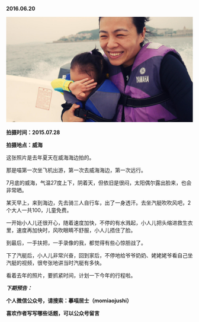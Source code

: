 
          
            
**2016.06.20**



![](img/51001-e2a5035509f8d9f1.jpg)




**拍摄时间：2015.07.28**

**拍摄地点：威海**

这张照片是去年夏天在威海海边拍的。

那是喵第一次坐飞机出游，第一次去威海海边，第一次远行。

7月底的威海，气温27度上下，阴着天，但依旧是很闷，太阳偶尔露出脸来，也会非常晒。

某天早上，来到海边，先去骑三人自行车，出了一身透汗。去坐汽艇吹吹风吧，2个大人一共100，儿童免费。

一开始小人儿还很开心，随着速度加快，不停的有水溅起，小人儿把头缩进救生衣里，速度再加快时，风吹眼睛不舒服，小人儿捂住了脸。

到最后，一手扶把，一手录像的我，都觉得有些心惊胆战了。

下了汽艇后，小人儿非常兴奋，回到家后，不停地给爷爷奶奶、姥姥姥爷看自己坐汽艇的视频，很夸张地讲当时汽艇有多快。

看着去年的照片，要抓紧时间，计划一下今年的行程啦。


***下期预告：***


**个人微信公众号，请搜索：摹喵居士（momiaojushi）**

**喜欢作者写写哪些话题，可以公众号留言**

          
        